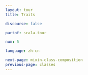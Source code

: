 ```yaml
---
layout: tour
title: Traits

discourse: false

partof: scala-tour

num: 5

language: zh-cn

next-page: mixin-class-composition
previous-page: classes
---
```

